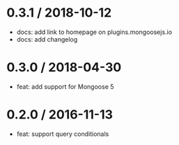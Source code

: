 0.3.1 / 2018-10-12
==================
 * docs: add link to homepage on plugins.mongoosejs.io
 * docs: add changelog

0.3.0 / 2018-04-30
==================
 * feat: add support for Mongoose 5

0.2.0 / 2016-11-13
==================
 * feat: support query conditionals
